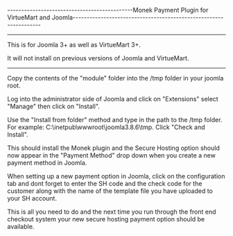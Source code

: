 ---------------------------------------------Monek Payment Plugin for VirtueMart and Joomla------------------------------------------------------------------

****************************************************************************************************************************************

This is for Joomla 3+ as well as VirtueMart 3+.

It will not install on previous versions of Joomla and VirtueMart.

******************************************************************************************************************************************

Copy the contents of the "module" folder into the /tmp folder in your joomla root.

Log into the administrator side of Joomla and click on "Extensions" select "Manage" then click on "Install".

Use the "Install from folder" method and type in the path to the /tmp folder. For example: C:\inetpub\wwwroot\joomla3.8.6\tmp. Click "Check and Install".

This should install the Monek plugin and the Secure Hosting option should now appear in the "Payment Method" drop down when you create a new payment method in Joomla.

When setting up a new payment option in Joomla, click on the configuration tab and dont forget to enter the SH code and the check code for the customer along with the name of the template file you have uploaded to your SH account.

This is all you need to do and the next time you run through the front end checkout system your new secure hosting payment option should be available.

